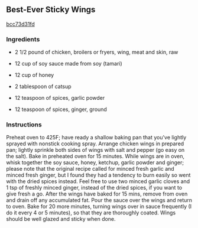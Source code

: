## Best-Ever Sticky Wings

[bcc73d31fd](http://www.food.com/recipe/best-ever-sticky-wings-81666)

### Ingredients

 - 2 1/2 pound of chicken, broilers or fryers, wing, meat and skin, raw

 - 12 cup of soy sauce made from soy (tamari)

 - 12 cup of honey

 - 2 tablespoon of catsup

 - 12 teaspoon of spices, garlic powder

 - 12 teaspoon of spices, ginger, ground

### Instructions

Preheat oven to 425F; have ready a shallow baking pan that you've lightly sprayed with nonstick cooking spray. Arrange chicken wings in prepared pan; lightly sprinkle both sides of wings with salt and pepper (go easy on the salt). Bake in preheated oven for 15 minutes. While wings are in oven, whisk together the soy sauce, honey, ketchup, garlic powder and ginger; please note that the original recipe called for minced fresh garlic and minced fresh ginger, but I found they had a tendency to burn easily so went with the dried spices instead. Feel free to use two minced garlic cloves and 1 tsp of freshly minced ginger, instead of the dried spices, if you want to give fresh a go. After the wings have baked for 15 mins, remove from oven and drain off any accumulated fat. Pour the sauce over the wings and return to oven. Bake for 20 more minutes, turning wings over in sauce frequently (I do it every 4 or 5 minutes), so that they are thoroughly coated. Wings should be well glazed and sticky when done.